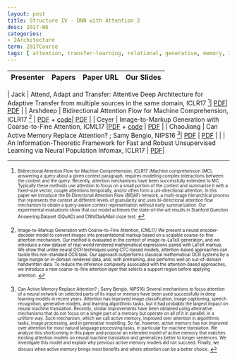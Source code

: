 ```yaml
---
layout: post
title: Structure IV - DNN with Attention 2
desc: 2017-W6
categories:
- 2Architecture
term: 2017Course
tags: [ attention, transfer-learning, relational, generative, memory, Infomax]
---
```




| Presenter | Papers | Paper URL| Our Slides |
| -----: | ---------------------------: | :----- | :----- |
<!--header-->
| Jack  |  Attend, Adapt and Transfer: Attentive Deep Architecture for Adaptive Transfer from multiple sources in the same domain, ICLR17 [^1]| [PDF](https://arxiv.org/abs/1510.02879)| [PDF]({{site.baseurl}}/talks/20170928-Jack.pdf) |
| Arshdeep | Bidirectional Attention Flow for Machine Comprehension, ICLR17 [^2] | [PDF](https://arxiv.org/abs/1611.01603) + [code](https://github.com/allenai/bi-att-flow)| [PDF]({{site.baseurl}}/talks/20170928-Arshdeep.pdf) |
| Ceyer | Image-to-Markup Generation with Coarse-to-Fine Attention, ICML17 |[PDF](http://lstm.seas.harvard.edu/latex/) + [code](https://github.com/harvardnlp/im2markup) | [PDF]({{site.baseurl}}/talks/20170928-Ceyer.pdf) |
| ChaoJiang |  Can Active Memory Replace Attention? ; Samy Bengio, NIPS16 [^3]| [PDF](https://arxiv.org/abs/1610.08613)  | [PDF]({{site.baseurl}}/talks/20171003-Chao.pdf) |
|  | An Information-Theoretic Framework for Fast and Robust Unsupervised Learning via Neural Population Infomax, ICLR17 | [PDF](https://arxiv.org/abs/1611.01886)|

<!--excerpt.start-->

[^1]: <sub><sup>  Bidirectional Attention Flow for Machine Comprehension, ICLR17 /Machine comprehension (MC), answering a query about a given context paragraph, requires modeling complex interactions between the context and the query. Recently, attention mechanisms have been successfully extended to MC. Typically these methods use attention to focus on a small portion of the context and summarize it with a fixed-size vector, couple attentions temporally, and/or often form a uni-directional attention. In this paper we introduce the Bi-Directional Attention Flow (BIDAF) network, a multi-stage hierarchical process that represents the context at different levels of granularity and uses bi-directional attention flow mechanism to obtain a query-aware context representation without early summarization. Our experimental evaluations show that our model achieves the state-of-the-art results in Stanford Question Answering Dataset (SQuAD) and CNN/DailyMail cloze test. </sup></sub>



[^2]: <sub><sup>  Image-to-Markup Generation with Coarse-to-Fine Attention, ICML17/ We present a neural encoder-decoder model to convert images into presentational markup based on a scalable coarse-to-fine attention mechanism. Our method is evaluated in the context of image-to-LaTeX generation, and we introduce a new dataset of real-world rendered mathematical expressions paired with LaTeX markup. We show that unlike neural OCR techniques using CTC-based models, attention-based approaches can tackle this non-standard OCR task. Our approach outperforms classical mathematical OCR systems by a large margin on in-domain rendered data, and, with pretraining, also performs well on out-of-domain handwritten data. To reduce the inference complexity associated with the attention-based approaches, we introduce a new coarse-to-fine attention layer that selects a support region before applying attention. </sup></sub>


[^3]: <sub><sup>  Can Active Memory Replace Attention? ; Samy Bengio, NIPS16/ Several mechanisms to focus attention of a neural network on selected parts of its input or memory have been used successfully in deep learning models in recent years. Attention has improved image classification, image captioning, speech recognition, generative models, and learning algorithmic tasks, but it had probably the largest impact on neural machine translation. Recently, similar improvements have been obtained using alternative mechanisms that do not focus on a single part of a memory but operate on all of it in parallel, in a uniform way. Such mechanism, which we call active memory, improved over attention in algorithmic tasks, image processing, and in generative modelling. So far, however, active memory has not improved over attention for most natural language processing tasks, in particular for machine translation. We analyze this shortcoming in this paper and propose an extended model of active memory that matches existing attention models on neural machine translation and generalizes better to longer sentences. We investigate this model and explain why previous active memory models did not succeed. Finally, we discuss when active memory brings most benefits and where attention can be a better choice. </sup></sub>
